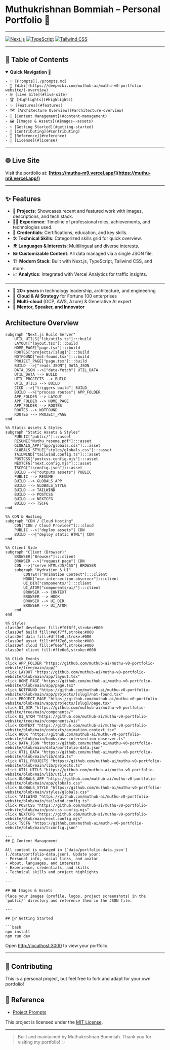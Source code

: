 # Muthukrishnan Bommiah – Personal Portfolio 🚀

---

[![Next.js](https://img.shields.io/badge/Next.js-000?style=for-the-badge&logo=nextdotjs&logoColor=white)](https://nextjs.org/)
[![TypeScript](https://img.shields.io/badge/TypeScript-3178C6?style=for-the-badge&logo=typescript&logoColor=white)](https://www.typescriptlang.org/)
[![Tailwind CSS](https://img.shields.io/badge/Tailwind-06B6D4?style=for-the-badge&logo=tailwindcss&logoColor=white)](https://tailwindcss.com/)

---

## 🚦 Table of Contents

<details open>
	<summary><strong>Quick Navigation 🚀</strong></summary>
  
	- 💡 [Prompts](./prompts.md)
	- 📝 [Wiki](https://deepwiki.com/muthub-ai/muthu-v0-portfolio-website/1-overview)
	- 🌐 [Live Site](#live-site)
	- 🏆 [Highlights](#highlights)
	- ✨ [Features](#features)
	- 🗺️ [Architecture Overview](#architecture-overview)
	- 📁 [Content Management](#content-management)
	- 🖼️ [Images & Assets](#images--assets)
	- ⚡ [Getting Started](#getting-started)
	- 🤝 [Contributing](#contributing)
	- 📄 [Reference](#reference)
	- 📄 [License](#license)

</details>

---

## 🌐 Live Site

Visit the portfolio at: **[https://muthu-m9.vercel.app/](https://muthu-m9.vercel.app/)**

---

## ✨ Features

- 📂 **Projects**: Showcases recent and featured work with images, descriptions, and tech stack.
- 🧑‍💼 **Experience**: Timeline of professional roles, achievements, and technologies used.
- 🏅 **Credentials**: Certifications, education, and key skills.
- 🛠️ **Technical Skills**: Categorized skills grid for quick overview.
- 🌍 **Languages & Interests**: Multilingual and diverse interests.
- 🖼️ **Customizable Content**: All data managed via a single JSON file.
- 🏗️ **Modern Stack**: Built with Next.js, TypeScript, Tailwind CSS, and more.
- 📈 **Analytics**: Integrated with Vercel Analytics for traffic insights.

---
- 🏅 **20+ years** in technology leadership, architecture, and engineering
- 🏅 **Cloud & AI Strategy** for Fortune 100 enterprises
- 🏅 **Multi-cloud** (GCP, AWS, Azure) & Generative AI expert
- 🏅 **Mentor, Speaker, and Innovator**


## Architecture Overview


	subgraph "Next.js Build Server" 
		UTIL_UTILS["lib/utils.ts"]:::build
		LAYOUT["layout.tsx"]:::build
		HOME_PAGE["page.tsx"]:::build
		ROUTES["projects/[slug]"]:::build
		NOTFOUND["not-found.tsx"]:::build
		PROJECT_PAGE["page.tsx"]:::build
		BUILD -->|"reads JSON"| DATA_JSON
		DATA_JSON -->|"data-fetch"| UTIL_DATA
		UTIL_DATA --> BUILD
		UTIL_PROJECTS --> BUILD
		UTIL_UTILS --> BUILD
		CICD -->|"triggers build"| BUILD
		BUILD -->|"process routes"| APP_FOLDER
		APP_FOLDER --> LAYOUT
		APP_FOLDER --> HOME_PAGE
		APP_FOLDER --> ROUTES
		ROUTES --> NOTFOUND
		ROUTES --> PROJECT_PAGE
	end

	%% Static Assets & Styles
	subgraph "Static Assets & Styles"
		PUBLIC["public/"]:::asset
		RESUME["Muthu_resume.pdf"]:::asset
		GLOBALS_APP["app/globals.css"]:::asset
		GLOBALS_STYLE["styles/globals.css"]:::asset
		TAILWIND["tailwind.config.ts"]:::asset
		POSTCSS["postcss.config.mjs"]:::asset
		NEXTCFG["next.config.mjs"]:::asset
		TSCFG["tsconfig.json"]:::asset
		BUILD -->|"outputs assets"| PUBLIC
		PUBLIC --> RESUME
		BUILD --> GLOBALS_APP
		BUILD --> GLOBALS_STYLE
		BUILD --> TAILWIND
		BUILD --> POSTCSS
		BUILD --> NEXTCFG
		BUILD --> TSCFG
	end

	%% CDN & Hosting
	subgraph "CDN / Cloud Hosting"
		CDN["CDN / Cloud Provider"]:::cloud
		PUBLIC -->|"deploy assets"| CDN
		BUILD -->|"deploy static HTML"| CDN
	end

	%% Client Side
	subgraph "Client (Browser)"
		BROWSER["Browser"]:::client
		BROWSER -->|"request page"| CDN
		CDN -->|"serve HTML/JS/CSS"| BROWSER
		subgraph "Hydration & UI"
			CONTEXT["Animation Context"]:::client
			HOOK["use-intersection-observer"]:::client
			UI_DIR["components/"]:::client
			UI_ATOM["components/ui/"]:::client
			BROWSER --> CONTEXT
			BROWSER --> HOOK
			BROWSER --> UI_DIR
			BROWSER --> UI_ATOM
		end
	end

	%% Styles
	classDef developer fill:#f0f8ff,stroke:#000
	classDef build fill:#e6f7ff,stroke:#000
	classDef data fill:#dfffe0,stroke:#000
	classDef asset fill:#fff7e6,stroke:#000
	classDef cloud fill:#f0e6ff,stroke:#000
	classDef client fill:#ffe6e6,stroke:#000

	%% Click Events
	click APP_FOLDER "https://github.com/muthub-ai/muthu-v0-portfolio-website/tree/main/app/"
	click LAYOUT "https://github.com/muthub-ai/muthu-v0-portfolio-website/blob/main/app/layout.tsx"
	click HOME_PAGE "https://github.com/muthub-ai/muthu-v0-portfolio-website/blob/main/app/page.tsx"
	click NOTFOUND "https://github.com/muthub-ai/muthu-v0-portfolio-website/blob/main/app/projects/[slug]/not-found.tsx"
	click PROJECT_PAGE "https://github.com/muthub-ai/muthu-v0-portfolio-website/blob/main/app/projects/[slug]/page.tsx"
	click UI_DIR "https://github.com/muthub-ai/muthu-v0-portfolio-website/tree/main/components/"
	click UI_ATOM "https://github.com/muthub-ai/muthu-v0-portfolio-website/tree/main/components/ui/"
	click CONTEXT "https://github.com/muthub-ai/muthu-v0-portfolio-website/blob/main/contexts/animation-context.tsx"
	click HOOK "https://github.com/muthub-ai/muthu-v0-portfolio-website/blob/main/hooks/use-intersection-observer.ts"
	click DATA_JSON "https://github.com/muthub-ai/muthu-v0-portfolio-website/blob/main/data/portfolio-data.json"
	click UTIL_DATA "https://github.com/muthub-ai/muthu-v0-portfolio-website/blob/main/lib/data.ts"
	click UTIL_PROJECTS "https://github.com/muthub-ai/muthu-v0-portfolio-website/blob/main/lib/projects.ts"
	click UTIL_UTILS "https://github.com/muthub-ai/muthu-v0-portfolio-website/blob/main/lib/utils.ts"
	click GLOBALS_APP "https://github.com/muthub-ai/muthu-v0-portfolio-website/blob/main/app/globals.css"
	click GLOBALS_STYLE "https://github.com/muthub-ai/muthu-v0-portfolio-website/blob/main/styles/globals.css"
	click TAILWIND "https://github.com/muthub-ai/muthu-v0-portfolio-website/blob/main/tailwind.config.ts"
	click POSTCSS "https://github.com/muthub-ai/muthu-v0-portfolio-website/blob/main/postcss.config.mjs"
	click NEXTCFG "https://github.com/muthub-ai/muthu-v0-portfolio-website/blob/main/next.config.mjs"
	click TSCFG "https://github.com/muthub-ai/muthu-v0-portfolio-website/blob/main/tsconfig.json"
```
---
## 📁 Content Management

All content is managed in [`data/portfolio-data.json`](./data/portfolio-data.json). Update your:
- Personal info, social links, and avatar
- About, languages, and interests
- Experience, credentials, and skills
- Technical skills and project highlights

---

## 🖼️ Images & Assets
Place your images (profile, logos, project screenshots) in the `public/` directory and reference them in the JSON file.

---

## 🏃‍♂️ Getting Started

```bash
npm install
npm run dev
```

Open [http://localhost:3000](http://localhost:3000) to view your portfolio.

---

## 🤝 Contributing
This is a personal project, but feel free to fork and adapt for your own portfolio!



## 📄 Reference

- [Project Prompts](./prompts.md)

This project is licensed under the [MIT License](./LICENSE).

---

> Built and maintained by Muthukrishnan Bommiah. Thank you for visiting my portfolio! ✨
